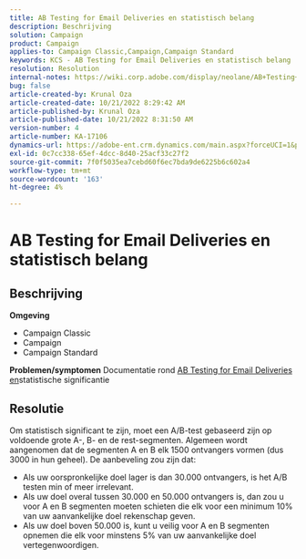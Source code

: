 ```yaml
---
title: AB Testing for Email Deliveries en statistisch belang
description: Beschrijving
solution: Campaign
product: Campaign
applies-to: Campaign Classic,Campaign,Campaign Standard
keywords: KCS - AB Testing for Email Deliveries en statistisch belang
resolution: Resolution
internal-notes: https://wiki.corp.adobe.com/display/neolane/AB+Testing+for+Email+Deliveries
bug: false
article-created-by: Krunal Oza
article-created-date: 10/21/2022 8:29:42 AM
article-published-by: Krunal Oza
article-published-date: 10/21/2022 8:31:50 AM
version-number: 4
article-number: KA-17106
dynamics-url: https://adobe-ent.crm.dynamics.com/main.aspx?forceUCI=1&pagetype=entityrecord&etn=knowledgearticle&id=fa5ed781-1a51-ed11-bba2-0022480867fb
exl-id: 0c7cc338-65ef-4dcc-8d40-25acf33c27f2
source-git-commit: 7f0f5035ea7cebd60f6ec7bda9de6225b6c602a4
workflow-type: tm+mt
source-wordcount: '163'
ht-degree: 4%

---
```


# AB Testing for Email Deliveries en statistisch belang

## Beschrijving

<b>Omgeving</b>
- Campaign Classic
- Campaign
- Campaign Standard



<b>Problemen/symptomen</b>
Documentatie rond [AB Testing for Email Deliveries en](https://wiki.corp.adobe.com/display/neolane/AB+Testing+for+Email+Deliveries)statistische significantie


## Resolutie


Om statistisch significant te zijn, moet een A/B-test gebaseerd zijn op voldoende grote A-, B- en de rest-segmenten. Algemeen wordt aangenomen dat de segmenten A en B elk 1500 ontvangers vormen (dus 3000 in hun geheel). De aanbeveling zou zijn dat:

- Als uw oorspronkelijke doel lager is dan 30.000 ontvangers, is het A/B testen min of meer irrelevant.
- Als uw doel overal tussen 30.000 en 50.000 ontvangers is, dan zou u voor A en B segmenten moeten schieten die elk voor een minimum 10% van uw aanvankelijke doel rekenschap geven.
- Als uw doel boven 50.000 is, kunt u veilig voor A en B segmenten opnemen die elk voor minstens 5% van uw aanvankelijke doel vertegenwoordigen.

